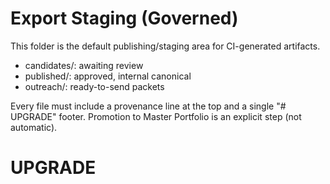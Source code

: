 # Export Staging (Governed)

This folder is the default publishing/staging area for CI-generated artifacts.

- candidates/: awaiting review
- published/: approved, internal canonical
- outreach/: ready-to-send packets

Every file must include a provenance line at the top and a single "# UPGRADE" footer.
Promotion to Master Portfolio is an explicit step (not automatic).

# UPGRADE
